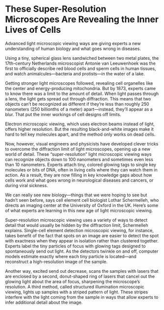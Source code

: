 # These Super-Resolution Microscopes Are Revealing the Inner Lives of Cells

<p>Advanced light microscopic viewing ways are giving experts a new understanding of human biology and what goes wrong in diseases.</p>

<p>Using a tiny, spherical glass lens sandwiched between two metal plates, the 17th-century Netherlands microscopist Antonie van Leeuwenhoek was the first to officially describe red blood cells and sperm cells in human tissues, and watch animalcules—bacteria and protists—in the water of a lake.</p>

<p>Getting stronger light microscopes followed, revealing cell organelles like the center and energy-producing mitochondria. But by 1873, experts came to know there was a limit to the amount of detail. When light passes through a lens, the light gets spread out through diffraction. This means that two objects can’t be recognized as different if they’re less than roughly 250 nanometers (250 billionths of a meter) apart—instead, they’ll appear as a blur. That put the inner workings of cell designs off limits.</p>

<p>Electron microscopic viewing, which uses electron beams instead of light, offers higher resolution. But the resulting black-and-white images make it hard to tell key molecules apart, and the method only works on dead cells.</p>

<p>Now, however, visual engineers and physicists have developed clever tricks to overcome the diffraction limit of light microscopes, opening up a new world of detail. These “super-resolution” light microscopic viewing ways can recognize objects down to 100 nanometers and sometimes even less than 10 nanometers. Experts attach tiny, colored glowing tags to single key molecules or bits of DNA, often in living cells where they can watch them in action. As a result, they are now filling in key knowledge gaps about how cells work and what goes wrong in neurological diseases and cancers, or during viral sickness.</p>

<p>We can really see new biology—things that we were hoping to see but hadn’t seen before, says cell element cell biologist Lothar Schermelleh, who directs an imaging center at the University of Oxford in the UK. Here’s some of what experts are learning in this new age of light microscopic viewing.</p>

<p>Super-resolution microscopic viewing uses a variety of ways to detect detail that would usually be hidden by the diffraction limit, Schermelleh explains. Single-cell element detection microscopic viewing, for instance, takes benefit of the fact that spots on an image are easier to detect the spot with exactness when they appear in isolation rather than clustered together. Experts label the tiny particles of focus with glowing tags designed to spontaneously send out light. As the detectors twinkle on and off, computer models estimate exactly where each tiny particle is located—and reconstruct a high-resolution image of the sample.</p>

<p>Another way, excited send out decrease, scans the samples with lasers that are enclosed by a second, donut-shaped ring of lasers that cancel out the glowing light about the area of focus, sharpening the microscope’s resolution. A third method, called structured illumination microscopic viewing, lights up samples with a striped pattern of light. These stripes interfere with the light coming from the sample in ways that allow experts to infer additional detail about the image.</p>

